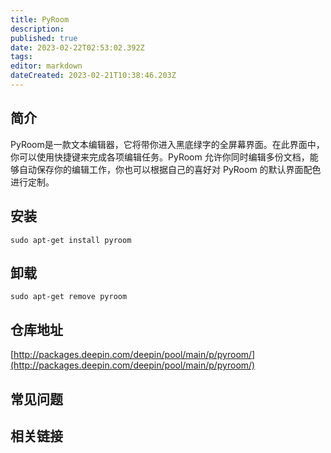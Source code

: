 ```yaml
---
title: PyRoom
description: 
published: true
date: 2023-02-22T02:53:02.392Z
tags: 
editor: markdown
dateCreated: 2023-02-21T10:38:46.203Z
---
```


## 简介

PyRoom是一款文本编辑器，它将带你进入黑底绿字的全屏幕界面。在此界面中，你可以使用快捷键来完成各项编辑任务。PyRoom 允许你同时编辑多份文档，能够自动保存你的编辑工作，你也可以根据自己的喜好对 PyRoom 的默认界面配色进行定制。

## 安装

`sudo apt-get install pyroom`

## 卸载

`sudo apt-get remove pyroom`

## 仓库地址

[http://packages.deepin.com/deepin/pool/main/p/pyroom/](http://packages.deepin.com/deepin/pool/main/p/pyroom/)

## 常见问题

## 相关链接

